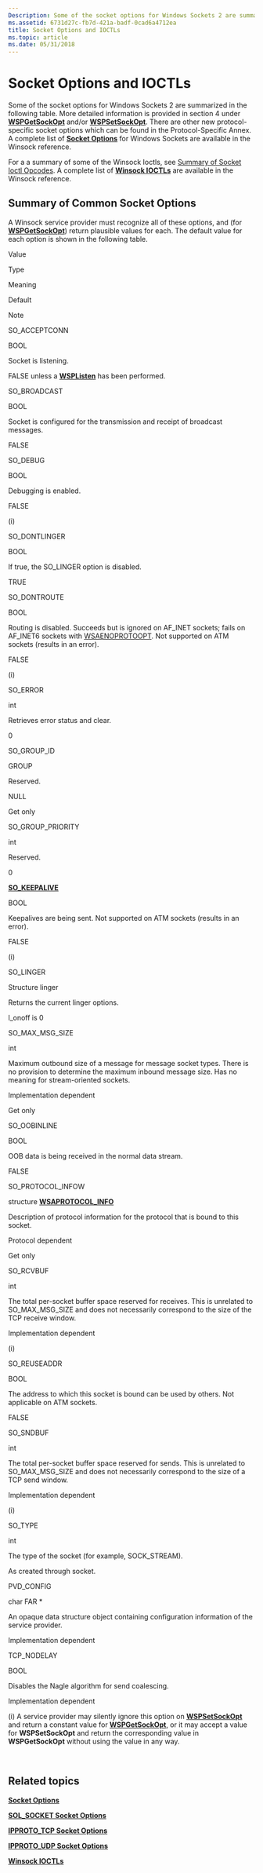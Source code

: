 ```yaml
---
Description: Some of the socket options for Windows Sockets 2 are summarized in the following table.
ms.assetid: 6731d27c-fb7d-421a-badf-0cad6a4712ea
title: Socket Options and IOCTLs
ms.topic: article
ms.date: 05/31/2018
---
```


# Socket Options and IOCTLs

Some of the socket options for Windows Sockets 2 are summarized in the following table. More detailed information is provided in section 4 under [**WSPGetSockOpt**](/previous-versions/windows/hardware/network/ff566292(v=vs.85)) and/or [**WSPSetSockOpt**](/previous-versions/windows/hardware/network/ff566318(v=vs.85)). There are other new protocol-specific socket options which can be found in the Protocol-Specific Annex. A complete list of [**Socket Options**](socket-options.md) for Windows Sockets are available in the Winsock reference.

For a a summary of some of the Winsock Ioctls, see [Summary of Socket Ioctl Opcodes](summary-of-socket-ioctl-opcodes-2.md). A complete list of [**Winsock IOCTLs**](winsock-ioctls.md) are available in the Winsock reference.

## Summary of Common Socket Options

A Winsock service provider must recognize all of these options, and (for [**WSPGetSockOpt**](/previous-versions/windows/hardware/network/ff566292(v=vs.85))) return plausible values for each. The default value for each option is shown in the following table.

Value

Type

Meaning

Default

Note

<span id="SO_ACCEPTCONN"></span><span id="so_acceptconn"></span>SO\_ACCEPTCONN

BOOL

Socket is listening.

FALSE unless a [**WSPListen**](/previous-versions/windows/hardware/network/ff566297(v=vs.85)) has been performed.

<span id="SO_BROADCAST"></span><span id="so_broadcast"></span>SO\_BROADCAST

BOOL

Socket is configured for the transmission and receipt of broadcast messages.

FALSE

<span id="SO_DEBUG"></span><span id="so_debug"></span>SO\_DEBUG

BOOL

Debugging is enabled.

FALSE

(i)

<span id="SO_DONTLINGER"></span><span id="so_dontlinger"></span>SO\_DONTLINGER

BOOL

If true, the SO\_LINGER option is disabled.

TRUE

<span id="SO_DONTROUTE"></span><span id="so_dontroute"></span>SO\_DONTROUTE

BOOL

Routing is disabled. Succeeds but is ignored on AF\_INET sockets; fails on AF\_INET6 sockets with [WSAENOPROTOOPT](windows-sockets-error-codes-2.md). Not supported on ATM sockets (results in an error).

FALSE

(i)

<span id="SO_ERROR"></span><span id="so_error"></span>SO\_ERROR

int

Retrieves error status and clear.

0

<span id="SO_GROUP_ID"></span><span id="so_group_id"></span>SO\_GROUP\_ID

GROUP

Reserved.

NULL

Get only

<span id="SO_GROUP_PRIORITY"></span><span id="so_group_priority"></span>SO\_GROUP\_PRIORITY

int

Reserved.

0

[**SO\_KEEPALIVE**](so-keepalive.md)

BOOL

Keepalives are being sent. Not supported on ATM sockets (results in an error).

FALSE

(i)

<span id="SO_LINGER"></span><span id="so_linger"></span>SO\_LINGER

Structure linger

Returns the current linger options.

l\_onoff is 0

<span id="SO_MAX_MSG_SIZE"></span><span id="so_max_msg_size"></span>SO\_MAX\_MSG\_SIZE

int

Maximum outbound size of a message for message socket types. There is no provision to determine the maximum inbound message size. Has no meaning for stream-oriented sockets.

Implementation dependent

Get only

<span id="SO_OOBINLINE"></span><span id="so_oobinline"></span>SO\_OOBINLINE

BOOL

OOB data is being received in the normal data stream.

FALSE

<span id="SO_PROTOCOL_INFOW"></span><span id="so_protocol_infow"></span>SO\_PROTOCOL\_INFOW

structure [**WSAPROTOCOL\_INFO**](/windows/win32/api/winsock2/ns-winsock2-wsaprotocol_infoa)

Description of protocol information for the protocol that is bound to this socket.

Protocol dependent

Get only

<span id="SO_RCVBUF"></span><span id="so_rcvbuf"></span>SO\_RCVBUF

int

The total per-socket buffer space reserved for receives. This is unrelated to SO\_MAX\_MSG\_SIZE and does not necessarily correspond to the size of the TCP receive window.

Implementation dependent

(i)

<span id="SO_REUSEADDR"></span><span id="so_reuseaddr"></span>SO\_REUSEADDR

BOOL

The address to which this socket is bound can be used by others. Not applicable on ATM sockets.

FALSE

<span id="SO_SNDBUF"></span><span id="so_sndbuf"></span>SO\_SNDBUF

int

The total per-socket buffer space reserved for sends. This is unrelated to SO\_MAX\_MSG\_SIZE and does not necessarily correspond to the size of a TCP send window.

Implementation dependent

(i)

<span id="SO_TYPE"></span><span id="so_type"></span>SO\_TYPE

int

The type of the socket (for example, SOCK\_STREAM).

As created through socket.

<span id="PVD_CONFIG"></span><span id="pvd_config"></span>PVD\_CONFIG

char FAR \*

An opaque data structure object containing configuration information of the service provider.

Implementation dependent

<span id="TCP_NODELAY"></span><span id="tcp_nodelay"></span>TCP\_NODELAY

BOOL

Disables the Nagle algorithm for send coalescing.

Implementation dependent

(i) A service provider may silently ignore this option on [**WSPSetSockOpt**](/previous-versions/windows/hardware/network/ff566318(v=vs.85)) and return a constant value for [**WSPGetSockOpt**](/previous-versions/windows/hardware/network/ff566292(v=vs.85)), or it may accept a value for **WSPSetSockOpt** and return the corresponding value in **WSPGetSockOpt** without using the value in any way.



 

## Related topics

<dl> <dt>

[**Socket Options**](socket-options.md)
</dt> <dt>

[**SOL\_SOCKET Socket Options**](sol-socket-socket-options.md)
</dt> <dt>

[**IPPROTO\_TCP Socket Options**](ipproto-tcp-socket-options.md)
</dt> <dt>

[**IPPROTO\_UDP Socket Options**](ipproto-udp-socket-options.md)
</dt> <dt>

[**Winsock IOCTLs**](winsock-ioctls.md)
</dt> </dl>

 

 